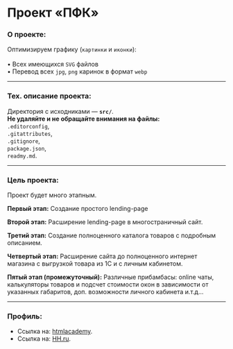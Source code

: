# Проект «ПФК»

### О проекте:

Оптимизируем графику (`картинки` и `иконки`):
<br>
<br>
• Всех имеющихся `SVG` файлов <br>
• Перевод всех `jpg`, `png` каринок в формат `webp` <br>

<!-- NOTE: step1-task4, 5-->

<!-- Улучшаем **Responsive `(резиновая)`** верстку и
улучшаем наши картинки и делаем их более `резиновыми`:
<br>
<br>
• Всех блоков сайта `(./blocks)` <br>
• Всех компонентов сайта `(./ui-kit)` <br>
• Меняем некоторые `PNG` на `SVG` <br>
• Перерисовываем некоторые наши картинки <br>
• **Начинаем оптимизировать наш код в каждом последующем шаге** -->

<!-- NOTE: step1-task3-->

<!-- Делаем **Responsive `(резиновая)`** верстку для:
<br>
<br>
• Всех блоков сайта `(./blocks)` <br>
• Всех компонентов сайта `(./ui-kit)` -->


<!-- NOTE: step1-task2 -->

<!-- Делаем верстку:
<br>
<br>
• Подключаем все не обходимое в стилях:
style.sass -> blocks + ui-kits + pages + mixins + variables
<br>
• Подключаем необходимые плагины для gulp'a.
<br>
• Пишем конфиг для gulp'a.
<br>
• Пишем стили для:

ui-kit's<br>
block's<br>
page's<br>
mixin's<br>
variable's<br>

**PS: адаптив будет потом** -->


<!-- NOTE: step1-task1 -->

<!-- Делаем мобильную верстку:
<br>
<br>
• Создаем все необходимые ui-kit's.
<br>
• Создаем все не обходимые блоки.
<br>
• Все наши ui-kit's подключаем в наших блоках.
<br>
• Строим наш сайт из блоков, с требуемыми параметрами. -->


<!-- NOTE: master branch -->

<!-- Боевой Проект для компании ООО «ПФК»
<br>
<br>
**Это мой первый боевой проект, после интенсивов по Back-end разработке на htmlAcademy и годового обучения на Front-end разработчика в Томской компании Fullstack-development**
<br>
<br>
Параллельно, со всем вышеизложенным я буду продолжать самостоятельно проходить интенсивы на htmlAcademy по:<br>
• HTML+CSS, уровень 2.<br>
• JS, Уровень 1.<br>
• JS, Уровень 2.<br>
И применять полученные знания сразу зу же на данном проекте.
<br>
<br>
Планируется так же освежить свои знания по Back-end'у (PHP), т.к. здесь он так же будет зайдествован.
<br>
Весь проект будет соответствовать w3c и общепринятым стандартам разработки, так же проект будет максимально строго содержать **все** требования и стандарты htmlacademy.
<br>
**Это НЕ учебный проект, а продакшн** -->

---

### Тех. описание проекта:

Директория с исходниками — **`src/`**.<br>
**Не удаляйте и не обращайте внимания на файлы: <br>**
`.editorconfig`,<br>
`.gitattributes`,<br>
`.gitignore`,<br>
`package.json`,<br>
`readmy.md`.<br>
<!--
`.stylelintrc`,<br>
`.travis.yml`,<br>
`package-lock.json`,<br>
-->

---

### Цель проекта:

Проект будет много этапным.

**Первый этап:**
Создание простого lending-page

**Второй этап:**
Расширение lending-page в многостраничный сайт.

**Третий этап:**
Создание полноценного каталога товаров с подробным описанием.

**Четвертый этап:**
Расширение сайта до полноценного интернет магазина с выгрузкой товара из 1С и с личным кабинетом.

**Пятый этап (промежуточный):**
Различные прибамбасы: online чаты, калькуляторы товаров и подсчет стоимости окон в зависимости от указанных габаритов, доп. возможности личного кабинета и.т.д...

---

### Профиль:

* Ссылка на: [htmlacademy](https://htmlacademy.ru/profile/id701371).
* Ссылка на: [HH.ru](https://stavropol.hh.ru/resume/c063f00aff02d1e0900039ed1f747853505472).